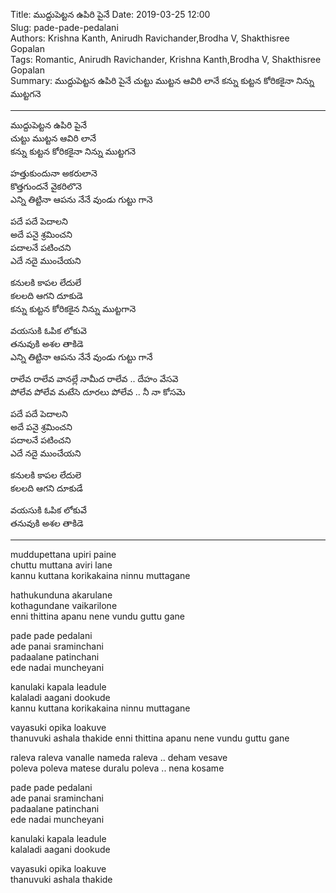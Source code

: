 Title: ముద్దుపెట్టన ఉపిరి పైనే 
Date: 2019-03-25 12:00      
Slug:  pade-pade-pedalani  
Authors: Krishna Kanth, Anirudh Ravichander,Brodha V, Shakthisree Gopalan  
Tags: Romantic, Anirudh Ravichander, Krishna Kanth,Brodha V, Shakthisree Gopalan  
Summary: ముద్దుపెట్టన ఉపిరి పైనే చుట్టు ముట్టన ఆవిరి లానే కన్ను కుట్టన కోరికకైనా నిన్ను ముట్టగనె  

-----

ముద్దుపెట్టన ఉపిరి పైనే  
చుట్టు ముట్టన ఆవిరి లానే    
కన్ను కుట్టన కోరికకైనా నిన్ను ముట్టగనె  

హత్తుకుందునా అకరులానె     
కొత్తగుందనే వైకరిలొనె   
ఎన్ని తిట్టినా ఆపను నేనే వుండు గుట్టు గానె   

పదే పదే పెదాలని  
అదే పనై శ్రమించని   
పదాలనే పటించని  
ఎదే నదై ముంచేయని   

కనులకి కాపల లేదులే   
కలలది ఆగని దూకుడె  
కన్ను కుట్టన కోరికకైన నిన్ను ముట్టగానె   

వయసుకి ఓపిక లోకువె  
తనువుకి అశల తాకిడె  
ఎన్ని తిట్టినా ఆపను నేనే వుండు గుట్టు గానే 

రాలేవ రాలేవ వానల్లే నామీద రాలేవ .. దేహం వేసవె   
పోలేవ పోలేవ మటేసె దూరలు పోలేవ .. నీ నా కోసమె   

పదే పదే పెదాలని  
అదే పనై శ్రమించని   
పదాలనే పటించని  
ఎదే నదై ముంచేయని   

కనులకి కాపల లేదులె  
కలలది ఆగని దూకుడే   

వయసుకి ఓపిక లోకువే  
తనువుకి అశల తాకిడె  

----
 
muddupettana upiri paine  
chuttu muttana aviri lane  
kannu kuttana korikakaina ninnu muttagane  

hathukunduna akarulane    
kothagundane vaikarilone  
enni thittina apanu nene vundu guttu gane  

pade pade pedalani  
ade panai sraminchani  
padaalane patinchani  
ede nadai muncheyani  

kanulaki kapala leadule  
kalaladi aagani dookude  
kannu kuttana korikakaina ninnu muttagane  

vayasuki opika loakuve  
thanuvuki ashala thakide 
enni thittina apanu nene vundu guttu gane

raleva raleva vanalle nameda raleva .. deham vesave  
poleva poleva matese duralu poleva .. nena kosame  

pade pade pedalani  
ade panai sraminchani  
padaalane patinchani  
ede nadai muncheyani  

kanulaki kapala leadule  
kalaladi aagani dookude  

vayasuki opika loakuve  
thanuvuki ashala thakide